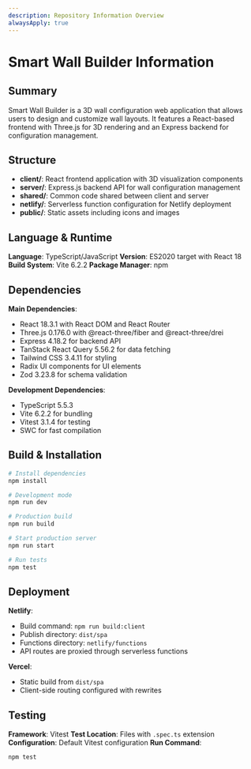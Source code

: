 ```yaml
---
description: Repository Information Overview
alwaysApply: true
---
```


# Smart Wall Builder Information

## Summary
Smart Wall Builder is a 3D wall configuration web application that allows users to design and customize wall layouts. It features a React-based frontend with Three.js for 3D rendering and an Express backend for configuration management.

## Structure
- **client/**: React frontend application with 3D visualization components
- **server/**: Express.js backend API for wall configuration management
- **shared/**: Common code shared between client and server
- **netlify/**: Serverless function configuration for Netlify deployment
- **public/**: Static assets including icons and images

## Language & Runtime
**Language**: TypeScript/JavaScript
**Version**: ES2020 target with React 18
**Build System**: Vite 6.2.2
**Package Manager**: npm

## Dependencies
**Main Dependencies**:
- React 18.3.1 with React DOM and React Router
- Three.js 0.176.0 with @react-three/fiber and @react-three/drei
- Express 4.18.2 for backend API
- TanStack React Query 5.56.2 for data fetching
- Tailwind CSS 3.4.11 for styling
- Radix UI components for UI elements
- Zod 3.23.8 for schema validation

**Development Dependencies**:
- TypeScript 5.5.3
- Vite 6.2.2 for bundling
- Vitest 3.1.4 for testing
- SWC for fast compilation

## Build & Installation
```bash
# Install dependencies
npm install

# Development mode
npm run dev

# Production build
npm run build

# Start production server
npm run start

# Run tests
npm test
```

## Deployment
**Netlify**:
- Build command: `npm run build:client`
- Publish directory: `dist/spa`
- Functions directory: `netlify/functions`
- API routes are proxied through serverless functions

**Vercel**:
- Static build from `dist/spa`
- Client-side routing configured with rewrites

## Testing
**Framework**: Vitest
**Test Location**: Files with `.spec.ts` extension
**Configuration**: Default Vitest configuration
**Run Command**:
```bash
npm test
```